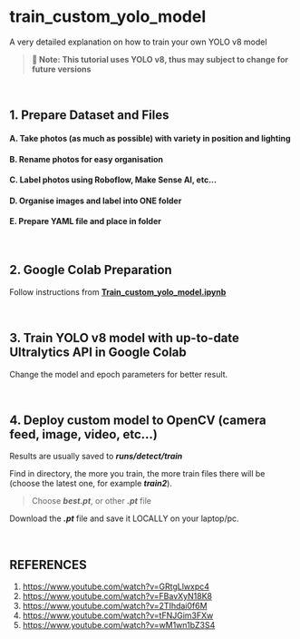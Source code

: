 # train_custom_yolo_model
A very detailed explanation on how to train your own YOLO v8 model

> **📌 Note: This tutorial uses YOLO v8, thus may subject to change for future versions**

<br>

## 1. Prepare Dataset and Files
#### A. Take photos (as much as possible) with variety in position and lighting
#### B. Rename photos for easy organisation
#### C. Label photos using Roboflow, Make Sense AI, etc...
#### D. Organise images and label into ONE folder
#### E. Prepare YAML file and place in folder

<br>

## 2. Google Colab Preparation
Follow instructions from **[Train_custom_yolo_model.ipynb](https://github.com/alfa934/train_custom_yolo_model/blob/main/Train_custom_yolo_model.ipynb)**


<br>

## 3. Train YOLO v8 model with up-to-date Ultralytics API in Google Colab
Change the model and epoch parameters for better result.

<br>

## 4. Deploy custom model to OpenCV (camera feed, image, video, etc...)
Results are usually saved to **_runs/detect/train_** <br>

Find in directory, the more you train, the more train files there will be (choose the latest one, for example **_train2_**).

> Choose **_best.pt_**, or other **_.pt_** file

Download the **_.pt_** file and save it LOCALLY on your laptop/pc.

<br>

## REFERENCES
1. https://www.youtube.com/watch?v=GRtgLlwxpc4
2. https://www.youtube.com/watch?v=FBavXyN18K8
3. https://www.youtube.com/watch?v=2TIhdai0f6M
4. https://www.youtube.com/watch?v=tFNJGim3FXw
5. https://www.youtube.com/watch?v=wM1wn1bZ3S4

